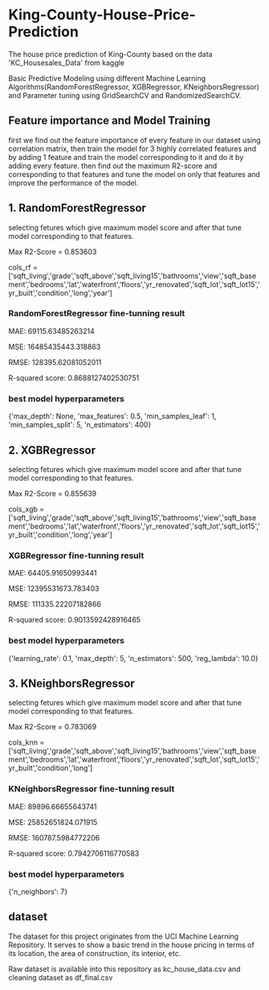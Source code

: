 # King-County-House-Price-Prediction
The  house price prediction of King-County based on the data 'KC_Housesales_Data' from kaggle

Basic Predictive Modeling using different Machine Learning Algorithms(RandomForestRegressor, XGBRegressor, KNeighborsRegressor) and Parameter tuning using GridSearchCV and RandomizedSearchCV.

## Feature importance and Model Training
first we find out the feature importance of every feature in our dataset using correlation matrix, then train the model for 3 highly correlated features and by adding 1 feature and train the model corresponding to it and do it by adding every feature. then find out the maximum R2-score and corresponding to that features and tune the model on only that features and improve the performance of the model. 

## 1. RandomForestRegressor
selecting fetures which give maximum model score and after that tune model corresponding to that features.

Max R2-Score = 0.853603

cols_rf =                        ['sqft_living','grade','sqft_above','sqft_living15','bathrooms','view','sqft_basement','bedrooms','lat','waterfront','floors','yr_renovated','sqft_lot','sqft_lot15','yr_built','condition','long','year']

### RandomForestRegressor fine-tunning result
MAE: 69115.63485263214

MSE: 16485435443.318863

RMSE: 128395.62081052011

R-squared score: 0.8688127402530751

### best model hyperparameters
{'max_depth': None, 'max_features': 0.5, 'min_samples_leaf': 1, 'min_samples_split': 5, 'n_estimators': 400}

## 2. XGBRegressor
selecting fetures which give maximum model score and after that tune model corresponding to that features.

Max R2-Score = 0.855639

cols_xgb = ['sqft_living','grade','sqft_above','sqft_living15','bathrooms','view','sqft_basement','bedrooms','lat','waterfront','floors','yr_renovated','sqft_lot','sqft_lot15','yr_built','condition','long','year']

### XGBRegressor fine-tunning result
MAE: 64405.91650993441

MSE: 12395531673.783403

RMSE: 111335.22207182866

R-squared score: 0.9013592428916465

### best model hyperparameters
{'learning_rate': 0.1, 'max_depth': 5, 'n_estimators': 500, 'reg_lambda': 10.0}

## 3. KNeighborsRegressor
selecting fetures which give maximum model score and after that tune model corresponding to that features.

Max R2-Score = 0.783069

cols_knn = ['sqft_living','grade','sqft_above','sqft_living15','bathrooms','view','sqft_basement','bedrooms','lat','waterfront','floors','yr_renovated','sqft_lot','sqft_lot15','yr_built','condition','long']

### KNeighborsRegressor fine-tunning result
MAE: 89896.66655643741

MSE: 25852651824.071915

RMSE: 160787.5984772206

R-squared score: 0.7942706116770583

### best model hyperparameters
{'n_neighbors': 7}

## dataset
The dataset for this project originates from the UCI Machine Learning Repository. It serves to show a basic trend in the house pricing in terms of its location, the area of construction, its interior, etc.

Raw dataset is available into this repository as kc_house_data.csv and cleaning dataset as df_final.csv
